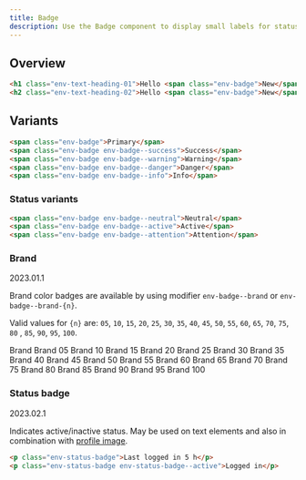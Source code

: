 ```yaml
---
title: Badge
description: Use the Badge component to display small labels for status, notifications, or event counts.
---
```


## Overview

```html
<h1 class="env-text-heading-01">Hello <span class="env-badge">New</span></h1>
<h2 class="env-text-heading-02">Hello <span class="env-badge">New</span></h2>
```

## Variants

```html
<span class="env-badge">Primary</span>
<span class="env-badge env-badge--success">Success</span>
<span class="env-badge env-badge--warning">Warning</span>
<span class="env-badge env-badge--danger">Danger</span>
<span class="env-badge env-badge--info">Info</span>
```

### Status variants <span id="status-variant" class="offset-anchor"></span>

```html
<span class="env-badge env-badge--neutral">Neutral</span>
<span class="env-badge env-badge--active">Active</span>
<span class="env-badge env-badge--attention">Attention</span>
```

### Brand

<span class="env-badge env-badge--info">2023.01.1</span>

Brand color badges are available by using modifier `env-badge--brand` or `env-badge--brand-{n}`.

Valid values for `{n}` are: `05`, `10`, `15`, `20`, `25`, `30`, `35`, `40`, `45`, `50`, `55`, `60`, `65`, `70`, `75`, `80`
, `85`, `90`, `95`, `100`.

<div class="example-badges">
   <div class="env-m-bottom--small">
      <span class="env-badge env-badge--brand">Brand</span>
      <span class="env-badge env-badge--brand-05">Brand 05</span>
      <span class="env-badge env-badge--brand-10">Brand 10</span>
      <span class="env-badge env-badge--brand-15">Brand 15</span>
      <span class="env-badge env-badge--brand-20">Brand 20</span>
      <span class="env-badge env-badge--brand-25">Brand 25</span>
      <span class="env-badge env-badge--brand-30">Brand 30</span>
      <span class="env-badge env-badge--brand-35">Brand 35</span>
      <span class="env-badge env-badge--brand-40">Brand 40</span>
      <span class="env-badge env-badge--brand-45">Brand 45</span>
      <span class="env-badge env-badge--brand-50">Brand 50</span>
      <span class="env-badge env-badge--brand-55">Brand 55</span>
      <span class="env-badge env-badge--brand-60">Brand 60</span>
      <span class="env-badge env-badge--brand-65">Brand 65</span>
      <span class="env-badge env-badge--brand-70">Brand 70</span>
      <span class="env-badge env-badge--brand-75">Brand 75</span>
      <span class="env-badge env-badge--brand-80">Brand 80</span>
      <span class="env-badge env-badge--brand-85">Brand 85</span>
      <span class="env-badge env-badge--brand-90">Brand 90</span>
      <span class="env-badge env-badge--brand-95">Brand 95</span>
      <span class="env-badge env-badge--brand-100">Brand 100</span>
   </div>
</div>

### Status badge <span id="status-badge" class="offset-anchor"></span>

<span class="doc-badge doc-badge--info">2023.02.1</span>

Indicates active/inactive status. May be used on text elements and also in combination with [profile image](/components/profile-image/#status-badge).

```html
<p class="env-status-badge">Last logged in 5 h</p>
<p class="env-status-badge env-status-badge--active">Logged in</p>
```
